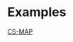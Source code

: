 # Examples
[CS-MAP](https://raw.githubusercontent.com/RichardHovenkamp/csnext/cs-map-refactoring/packages/cs-docs/docs/references/classes/_cs_map_src_classes_feature_type_.propertytype.md)